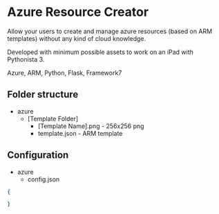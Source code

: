 # Azure Resource Creator

Allow your users to create and manage azure resources (based on ARM templates) without any kind of cloud knowledge.

Developed with minimum possible assets to work on an iPad with Pythonista 3.

Azure, ARM, Python, Flask, Framework7

## Folder structure

 * azure
    * \[Template Folder\]
        * \[Template Name\].png - 256x256 png
        * template.json - ARM template

## Configuration

 * azure
    * config.json

```json
{

}
```